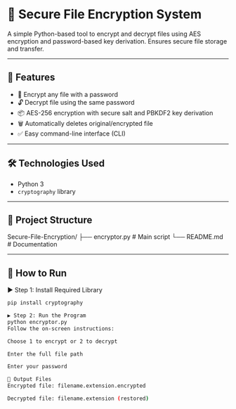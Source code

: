 # 🔐 Secure File Encryption System

A simple Python-based tool to encrypt and decrypt files using AES encryption and password-based key derivation. Ensures secure file storage and transfer.

---

## 📌 Features

- 🔐 Encrypt any file with a password
- 🔓 Decrypt file using the same password
- 📦 AES-256 encryption with secure salt and PBKDF2 key derivation
- 🗑️ Automatically deletes original/encrypted file
- ✅ Easy command-line interface (CLI)

---

## 🛠️ Technologies Used

- Python 3
- `cryptography` library

---

## 📁 Project Structure

Secure-File-Encryption/
├── encryptor.py # Main script
└── README.md # Documentation


---

## 🚀 How to Run

▶️ Step 1: Install Required Library
```bash
pip install cryptography

▶️ Step 2: Run the Program
python encryptor.py
Follow the on-screen instructions:

Choose 1 to encrypt or 2 to decrypt

Enter the full file path

Enter your password

📂 Output Files
Encrypted file: filename.extension.encrypted

Decrypted file: filename.extension (restored)

